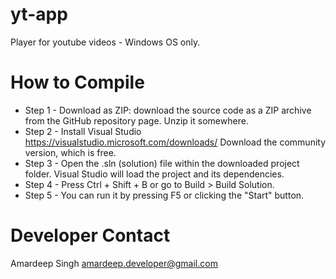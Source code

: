 # yt-app
Player for youtube videos - Windows OS only.

# How to Compile
  - Step 1 - Download as ZIP: download the source code as a ZIP archive from the GitHub repository page. Unzip it somewhere.
  - Step 2 - Install Visual Studio https://visualstudio.microsoft.com/downloads/ Download the community version, which is free.
  - Step 3 - Open the .sln (solution) file within the downloaded project folder. Visual Studio will load the project and its dependencies.
  - Step 4 - Press Ctrl + Shift + B or go to Build > Build Solution.
  - Step 5 - You can run it by pressing F5 or clicking the "Start" button.
# Developer Contact
Amardeep Singh amardeep.developer@gmail.com
